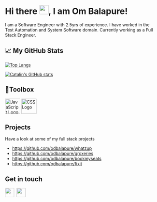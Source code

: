 # Hi there <img src="https://raw.githubusercontent.com/MartinHeinz/MartinHeinz/master/wave.gif" width="30px">, I am Om Balapure!
I am a Software Engineer with 2.5yrs of experience. 
I have worked in the Test Automation and System Software domain.
Currently working as a Full Stack Engineer.

## &#x1f4c8; My GitHub Stats
[![Top Langs](https://github-readme-stats.vercel.app/api/top-langs/?username=odbalapure&hide=java,html,css&theme=radical)](https://github.com/anuraghazra/github-readme-stats)

[![Catalin's GitHub stats](https://github-readme-stats.vercel.app/api?username=odbalapure&theme=radical)](https://github.com/anuraghazra/github-readme-stats)

## 🧰Toolbox
<img src="[https://cdn.worldvectorlogo.com/logos/javascript.svg](https://raw.githubusercontent.com/tomchen/stack-icons/634d5c036a2a7ca0115c94ab2ce86c7e79e01e13/logos/java.svg)" alt="JavaScript Logo" width="50" height="50"/> 
<img src="[https://cdn.worldvectorlogo.com/logos/css3.svg](https://raw.githubusercontent.com/tomchen/stack-icons/634d5c036a2a7ca0115c94ab2ce86c7e79e01e13/logos/spring.svg)" alt="CSS Logo" width="50" height="50"/>



## Projects
Have a look at some of my full stack projects
- https://github.com/odbalapure/whatzup
- https://github.com/odbalapure/groxeries
- https://github.com/odbalapure/bookmyseats
- https://github.com/odbalapure/fixit

## Get in touch
<div style="display: flex;">
  <a target="_blank" href="https://www.linkedin.com/in/om-balapure-442a22190"><img height="30px" src="https://user-images.githubusercontent.com/83666636/158325600-36104f37-7d14-4b53-bb82-8704c32ba1e3.svg" /></a>  
  &nbsp;&nbsp;
  <a target="_blank" href="mailto:ombalapure@outlook.com"><img height=30px src="https://user-images.githubusercontent.com/83666636/158325609-43160912-9541-4eeb-97a1-9d9fd5af4579.svg" /></a>
</div>


